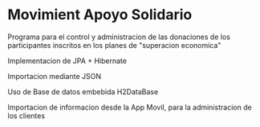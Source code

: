 # Movimient Apoyo Solidario

Programa para el control y administracion de las donaciones de los participantes inscritos en los planes de "superacion economica"


Implementacion de JPA + Hibernate

Importacion mediante JSON 

Uso de Base de datos embebida H2DataBase 

Importacion de informacion desde la App Movil, para la administracion de los clientes 
